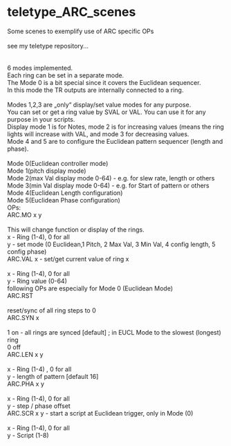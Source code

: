 # teletype_ARC_scenes
Some scenes to exemplify use of ARC specific OPs <br>
<br>
see my teletype repository...<br>
<br>
<br>
6 modes implemented.<br>
Each ring can be set in a separate mode.<br>
The Mode 0 is a bit special since it covers the Euclidean sequencer.<br>
In this mode the TR outputs are internally connected to a ring.<br>
<br>
Modes 1,2,3 are „only“ display/set value modes for any purpose.<br>
You can set or get a ring value by SVAL or VAL. You can use it for any purpose in your scripts.<br>
Display mode 1 is for Notes, mode 2 is for increasing values (means the ring lights will increase with VAL, and mode 3 for decreasing values.
<br>
Mode 4 and 5 are to configure the Euclidean pattern sequencer (length and phase).<br>
<br>
Mode 0(Euclidean controller mode)<br>
Mode 1(pitch display mode)<br>
Mode 2(max Val display mode 0-64) - e.g. for slew rate, length or others<br>
Mode 3(min Val display mode 0-64) - e.g. for Start of pattern or others<br>
Mode 4(Euclidean Length configuration)<br>
Mode 5(Euclidean Phase configuration)<br>
OPs:<br>
ARC.MO x y<br>
<br>
This will change function or display of the rings.<br>
x - Ring (1-4), 0 for all<br>
y - set mode (0 Euclidean,1 Pitch, 2 Max Val, 3 Min Val, 4 config length, 5 config phase)<br>
ARC.VAL x - set/get current value of ring x<br>
<br>
x - Ring (1-4), 0 for all<br>
y - Ring value (0-64)<br>
following OPs are especially for Mode 0 (Euclidean Mode)<br>
ARC.RST<br>
<br>
reset/sync of all ring steps to 0<br>
ARC.SYN x<br>
<br>
1 on - all rings are synced [default] ; in EUCL Mode to the slowest (longest) ring<br>
0 off<br>
ARC.LEN x y<br>
<br>
x - Ring (1-4) , 0 for all<br>
y - length of pattern [default 16]<br>
ARC.PHA x y<br>
<br>
x - Ring (1-4), 0 for all<br>
y - step / phase offset<br>
ARC.SCR x y - start a script at Euclidean trigger, only in Mode (0)<br>
<br>
x - Ring (1-4), 0 for all<br>
y - Script (1-8)<br>
